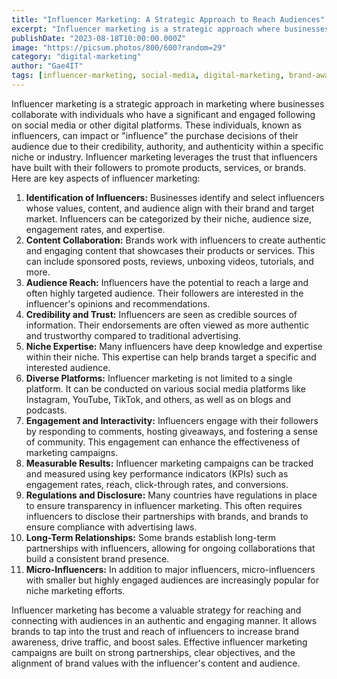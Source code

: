 ```yaml
---
title: "Influencer Marketing: A Strategic Approach to Reach Audiences"
excerpt: "Influencer marketing is a strategic approach where businesses collaborate with individuals who have a significant and engaged following to promote products or services."
publishDate: "2023-08-18T10:00:00.000Z"
image: "https://picsum.photos/800/600?random=29"
category: "digital-marketing"
author: "Gae4IT"
tags: [influencer-marketing, social-media, digital-marketing, brand-awareness, content-collaboration, audience-engagement]
---
```


Influencer marketing is a strategic approach in marketing where businesses collaborate with individuals who have a significant and engaged following on social media or other digital platforms. These individuals, known as influencers, can impact or "influence" the purchase decisions of their audience due to their credibility, authority, and authenticity within a specific niche or industry. Influencer marketing leverages the trust that influencers have built with their followers to promote products, services, or brands. Here are key aspects of influencer marketing:

1. **Identification of Influencers:** Businesses identify and select influencers whose values, content, and audience align with their brand and target market. Influencers can be categorized by their niche, audience size, engagement rates, and expertise.
2. **Content Collaboration:** Brands work with influencers to create authentic and engaging content that showcases their products or services. This can include sponsored posts, reviews, unboxing videos, tutorials, and more.
3. **Audience Reach:** Influencers have the potential to reach a large and often highly targeted audience. Their followers are interested in the influencer's opinions and recommendations.
4. **Credibility and Trust:** Influencers are seen as credible sources of information. Their endorsements are often viewed as more authentic and trustworthy compared to traditional advertising.
5. **Niche Expertise:** Many influencers have deep knowledge and expertise within their niche. This expertise can help brands target a specific and interested audience.
6. **Diverse Platforms:** Influencer marketing is not limited to a single platform. It can be conducted on various social media platforms like Instagram, YouTube, TikTok, and others, as well as on blogs and podcasts.
7. **Engagement and Interactivity:** Influencers engage with their followers by responding to comments, hosting giveaways, and fostering a sense of community. This engagement can enhance the effectiveness of marketing campaigns.
8. **Measurable Results:** Influencer marketing campaigns can be tracked and measured using key performance indicators (KPIs) such as engagement rates, reach, click-through rates, and conversions.
9. **Regulations and Disclosure:** Many countries have regulations in place to ensure transparency in influencer marketing. This often requires influencers to disclose their partnerships with brands, and brands to ensure compliance with advertising laws.
10. **Long-Term Relationships:** Some brands establish long-term partnerships with influencers, allowing for ongoing collaborations that build a consistent brand presence.
11. **Micro-Influencers:** In addition to major influencers, micro-influencers with smaller but highly engaged audiences are increasingly popular for niche marketing efforts.

Influencer marketing has become a valuable strategy for reaching and connecting with audiences in an authentic and engaging manner. It allows brands to tap into the trust and reach of influencers to increase brand awareness, drive traffic, and boost sales. Effective influencer marketing campaigns are built on strong partnerships, clear objectives, and the alignment of brand values with the influencer's content and audience.